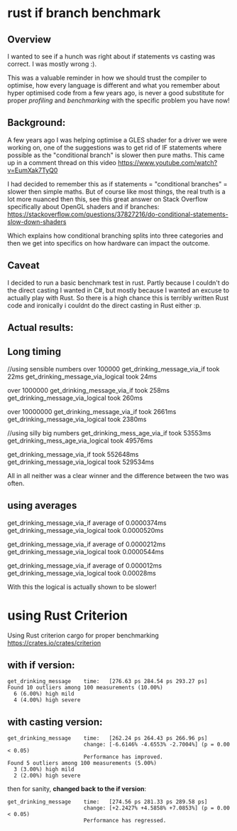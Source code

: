 # rust if branch benchmark
## Overview
I wanted to see if a hunch was right about if statements vs casting was correct. I was mostly wrong :). 

This was a valuable reminder in how we should trust the compiler to optimise, how every language is different and what you remember about hyper optimised code from a few years ago, is never a good substitute for proper *profiling* and *benchmarking* with the specific problem you have now! 

## Background: 
A few years ago I was helping optimise a GLES shader for a driver we were working on, one of the suggestions was to get rid of IF statements where possible as the "conditional branch" is slower then pure maths. This came up in a comment thread on this video https://www.youtube.com/watch?v=EumXak7TyQ0

I had decided to remember this as if statements = "conditional branches" = slower then simple maths. But of course like most things, the real truth is a lot more nuanced then this, see this great answer on Stack Overflow specifically about OpenGL shaders and if branches:
https://stackoverflow.com/questions/37827216/do-conditional-statements-slow-down-shaders

Which explains how conditional branching splits into three categories and then we get into specifics on how hardware can impact the outcome. 

## Caveat
I decided to run a basic benchmark test in rust. Partly because I couldn't do the direct casting I wanted in C#, but mostly because I wanted an excuse to actually play with Rust. So there is a high chance this is terribly written Rust code and ironically i couldnt do the direct casting in Rust either :p. 

## Actual results:

## Long timing
//using sensible numbers
over 100000
get_drinking_message_via_if took 22ms
get_drinking_message_via_logical took 24ms

over 1000000
get_drinking_message_via_if took 258ms
get_drinking_message_via_logical took 260ms

over 10000000
get_drinking_message_via_if took 2661ms
get_drinking_message_via_logical took 2380ms

//using silly big numbers
get_drinking_mess_age_via_if took 53553ms
get_drinking_mess_age_via_logical took 49576ms

get_drinking_message_via_if took 552648ms
get_drinking_message_via_logical took 529534ms

All in all neither was a clear winner and the difference between the two was often. 

## using averages

get_drinking_message_via_if average of 0.0000374ms
get_drinking_message_via_logical took  0.0000520ms

get_drinking_message_via_if average of 0.0000212ms
get_drinking_message_via_logical took 0.0000544ms

get_drinking_message_via_if average of 0.000012ms
get_drinking_message_via_logical took 0.00028ms

With this the logical is actually shown to be slower!

# using Rust Criterion
Using Rust criterion cargo for proper benchmarking
https://crates.io/crates/criterion

## with if version:
```
get_drinking_message    time:   [276.63 ps 284.54 ps 293.27 ps]
Found 10 outliers among 100 measurements (10.00%)
  6 (6.00%) high mild
  4 (4.00%) high severe
```

## with casting version:
```
get_drinking_message    time:   [262.24 ps 264.43 ps 266.96 ps]
                        change: [-6.6146% -4.6553% -2.7004%] (p = 0.00 < 0.05)
                        Performance has improved.
Found 5 outliers among 100 measurements (5.00%)
  3 (3.00%) high mild
  2 (2.00%) high severe
```
then for sanity, **changed back to the if version**:
```
get_drinking_message    time:   [274.56 ps 281.33 ps 289.58 ps]
                        change: [+2.2427% +4.5858% +7.0853%] (p = 0.00 < 0.05)
                        Performance has regressed.
```
